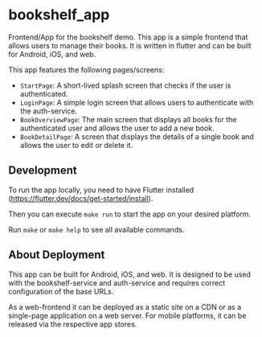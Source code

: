 # bookshelf_app

Frontend/App for the bookshelf demo. This app is a simple frontend that allows users to manage their books.
It is written in flutter and can be built for Android, iOS, and web.

This app features the following pages/screens:

- `StartPage`: A short-lived splash screen that checks if the user is authenticated.
- `LoginPage`: A simple login screen that allows users to authenticate with the auth-service.
- `BookOverviewPage`: The main screen that displays all books for the authenticated user and allows the user to add a
  new book.
- `BookDetailPage`: A screen that displays the details of a single book and allows the user to edit or delete it.

## Development

To run the app locally, you need to have Flutter installed (https://flutter.dev/docs/get-started/install).

Then you can execute `make run` to start the app on your desired platform.

Run `make` or `make help` to see all available commands.

## About Deployment

This app can be built for Android, iOS, and web.
It is designed to be used with the bookshelf-service and auth-service and requires correct configuration of the
base URLs.

As a web-frontend it can be deployed as a static site on a CDN or as a single-page application on a web server.
For mobile platforms, it can be released via the respective app stores.
